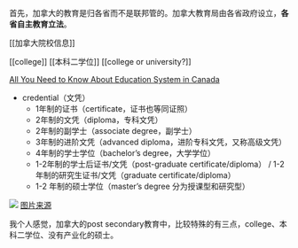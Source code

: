 首先，加拿大的教育是归各省而不是联邦管的。加拿大教育局由各省政府设立，**各省自主教育立法**。

[[加拿大院校信息]]

[[college]] [[本科二学位]] [[college or university?]]

[All You Need to Know About Education System in Canada](https://www.azent.com/expert-tips/education-system-in-canada)

- credential（文凭）
	- 1年制的证书（certificate，证书也等同证照）
	- 2年制的文凭（diploma，专科文凭）
	- 2年制的副学士（associate degree，副学士）
	- 3年制的进阶文凭（advanced diploma，进阶专科文凭，又称高级文凭）
	- 4年制的学士学位（bachelor’s degree，大学学位）
	- 1-2年制的学士后证书/文凭（post-graduate certificate/diploma） / 1-2年制的研究生证书/文凭（graduate certificate/diploma）
	- 1-2 年制的硕士学位（master’s degree 分为授课型和研究型）

![](https://picture-guan.oss-cn-hangzhou.aliyuncs.com/20220829184925.png)
[图片来源](https://youtu.be/FK305z6FyCk?list=PLGMrzTnCOjdTga7uu5vVbudG_bwH3Vxl1&t=447)


我个人感觉，加拿大的post secondary教育中，比较特殊的有三点，college、本科二学位、没有产业化的硕士。